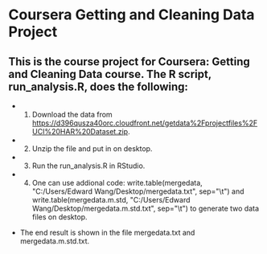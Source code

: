 # Coursera Getting and Cleaning Data Project
## This is the course project for Coursera: Getting and Cleaning Data course. The R script, run_analysis.R, does the following:

* 1. Download the data from https://d396qusza40orc.cloudfront.net/getdata%2Fprojectfiles%2FUCI%20HAR%20Dataset.zip.
* 2. Unzip the file and put in on desktop.
* 3. Run the run_analysis.R in RStudio.
* 4. One can use addional code: write.table(mergedata, "C:/Users/Edward Wang/Desktop/mergedata.txt", sep="\t") and write.table(mergedata.m.std, "C:/Users/Edward Wang/Desktop/mergedata.m.std.txt", sep="\t") to generate two data files on desktop.

* The end result is shown in the file mergedata.txt and mergedata.m.std.txt.
